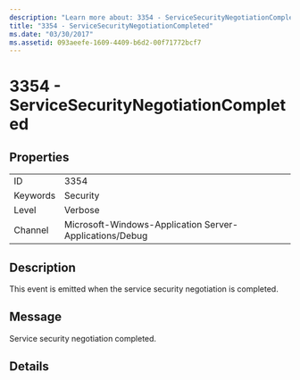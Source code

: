 ```yaml
---
description: "Learn more about: 3354 - ServiceSecurityNegotiationCompleted"
title: "3354 - ServiceSecurityNegotiationCompleted"
ms.date: "03/30/2017"
ms.assetid: 093aeefe-1609-4409-b6d2-00f71772bcf7
---
```

# 3354 - ServiceSecurityNegotiationCompleted

## Properties  
  
|||  
|-|-|  
|ID|3354|  
|Keywords|Security|  
|Level|Verbose|  
|Channel|Microsoft-Windows-Application Server-Applications/Debug|  
  
## Description  

 This event is emitted when the service security negotiation is completed.  
  
## Message  

 Service security negotiation completed.  
  
## Details
